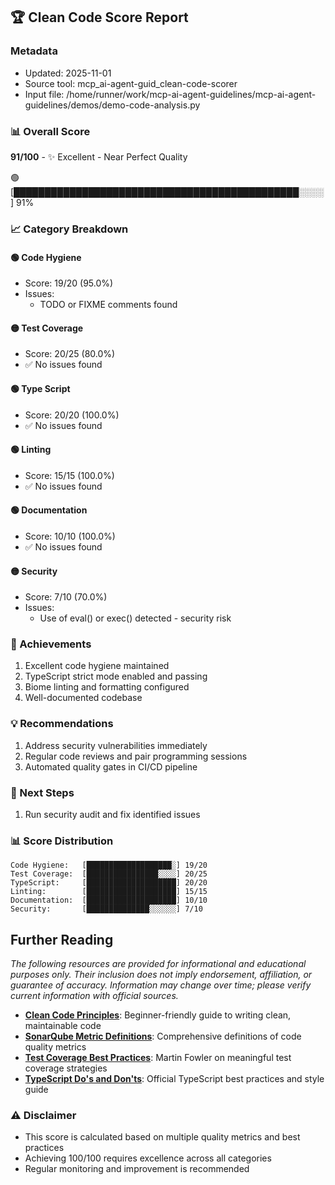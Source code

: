 ## 🏆 Clean Code Score Report

### Metadata
- Updated: 2025-11-01
- Source tool: mcp_ai-agent-guid_clean-code-scorer
- Input file: /home/runner/work/mcp-ai-agent-guidelines/mcp-ai-agent-guidelines/demos/demo-code-analysis.py

### 📊 Overall Score
**91/100** - ✨ Excellent - Near Perfect Quality

🟢 [██████████████████████████████████████████████░░░░] 91%

### 📈 Category Breakdown

#### 🟢 Code Hygiene
- Score: 19/20 (95.0%)
- Issues:
  - TODO or FIXME comments found

#### 🟡 Test Coverage
- Score: 20/25 (80.0%)
- ✅ No issues found

#### 🟢 Type Script
- Score: 20/20 (100.0%)
- ✅ No issues found

#### 🟢 Linting
- Score: 15/15 (100.0%)
- ✅ No issues found

#### 🟢 Documentation
- Score: 10/10 (100.0%)
- ✅ No issues found

#### 🟡 Security
- Score: 7/10 (70.0%)
- Issues:
  - Use of eval() or exec() detected - security risk

### 🎉 Achievements
1. Excellent code hygiene maintained
2. TypeScript strict mode enabled and passing
3. Biome linting and formatting configured
4. Well-documented codebase


### 💡 Recommendations
1. Address security vulnerabilities immediately
2. Regular code reviews and pair programming sessions
3. Automated quality gates in CI/CD pipeline

### 🚀 Next Steps
1. Run security audit and fix identified issues

### 📊 Score Distribution
```
Code Hygiene:   [███████████████████░] 19/20
Test Coverage:  [████████████████░░░░] 20/25
TypeScript:     [████████████████████] 20/20
Linting:        [████████████████████] 15/15
Documentation:  [████████████████████] 10/10
Security:       [██████████████░░░░░░] 7/10
```


## Further Reading

*The following resources are provided for informational and educational purposes only. Their inclusion does not imply endorsement, affiliation, or guarantee of accuracy. Information may change over time; please verify current information with official sources.*

- **[Clean Code Principles](https://www.freecodecamp.org/news/clean-coding-for-beginners/)**: Beginner-friendly guide to writing clean, maintainable code
- **[SonarQube Metric Definitions](https://docs.sonarqube.org/latest/user-guide/metric-definitions/)**: Comprehensive definitions of code quality metrics
- **[Test Coverage Best Practices](https://martinfowler.com/bliki/TestCoverage.html)**: Martin Fowler on meaningful test coverage strategies
- **[TypeScript Do's and Don'ts](https://www.typescriptlang.org/docs/handbook/declaration-files/do-s-and-don-ts.html)**: Official TypeScript best practices and style guide



### ⚠️ Disclaimer
- This score is calculated based on multiple quality metrics and best practices
- Achieving 100/100 requires excellence across all categories
- Regular monitoring and improvement is recommended

